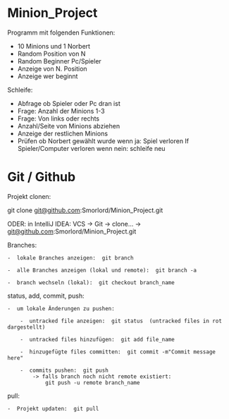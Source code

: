 # Minion_Project

Programm mit folgenden Funktionen:
- 10 Minions und 1 Norbert
- Random Position von N
- Random Beginner Pc/Spieler
- Anzeige von N. Position
- Anzeige wer beginnt

Schleife:
- Abfrage ob Spieler oder Pc dran ist
- Frage: Anzahl der Minions 1-3
- Frage: Von links oder rechts
- Anzahl/Seite von Minions abziehen
- Anzeige der restlichen Minions
- Prüfen ob Norbert gewählt wurde
    wenn ja: Spiel verloren
        If Spieler/Computer verloren
    wenn nein: schleife neu
    





#  Git / Github

Projekt clonen:

git clone git@github.com:Smorlord/Minion_Project.git

ODER: in IntelliJ IDEA:  VCS  ->  Git  ->  clone...  ->  git@github.com:Smorlord/Minion_Project.git


Branches:

    -  lokale Branches anzeigen:  git branch
    
    -  alle Branches anzeigen (lokal und remote):  git branch -a
    
    -  branch wechseln (lokal):  git checkout branch_name
    
 
status, add, commit, push:

    -  um lokale Änderungen zu pushen:
    
        -  untracked file anzeigen:  git status  (untracked files in rot dargestellt)
        
        -  untracked files hinzufügen:  git add file_name
        
        -  hinzugefügte files committen:  git commit -m"Commit message here"
        
        -  commits pushen:  git push 
            -> falls branch noch nicht remote existiert:
                git push -u remote branch_name
                
pull:

    -  Projekt updaten:  git pull




